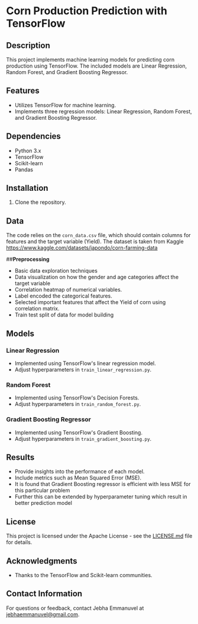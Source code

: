 # Corn Production Prediction with TensorFlow

## Description
This project implements machine learning models for predicting corn production using TensorFlow. The included models are Linear Regression, Random Forest, and Gradient Boosting Regressor.

## Features
- Utilizes TensorFlow for machine learning.
- Implements three regression models: Linear Regression, Random Forest, and Gradient Boosting Regressor.

## Dependencies
- Python 3.x
- TensorFlow
- Scikit-learn
- Pandas

## Installation
1. Clone the repository.

## Data
The code relies on the `corn_data.csv` file, which should contain columns for features and the target variable (Yield). The dataset is taken from Kaggle https://www.kaggle.com/datasets/japondo/corn-farming-data

##**Preprocessing**
- Basic data exploration techniques
- Data visualization on how the gender and age categories affect the target variable
- Correlation heatmap of numerical variables.
- Label encoded the categorical features.
- Selected important features that affect the Yield of corn using correlation matrix.
- Train test split of data for model building

## Models
### Linear Regression
- Implemented using TensorFlow's linear regression model.
- Adjust hyperparameters in `train_linear_regression.py`.

### Random Forest
- Implemented using TensorFlow's Decision Forests.
- Adjust hyperparameters in `train_random_forest.py`.

### Gradient Boosting Regressor
- Implemented using TensorFlow's Gradient Boosting.
- Adjust hyperparameters in `train_gradient_boosting.py`.

## Results
- Provide insights into the performance of each model.
- Include metrics such as Mean Squared Error (MSE).
- It is found that Gradient Boosting regressor is efficient with less MSE for this particular problem
- Further this can be extended by hyperparameter tuning which result in better prediction model

## License
This project is licensed under the Apache License - see the [LICENSE.md](LICENSE.md) file for details.

## Acknowledgments
- Thanks to the TensorFlow and Scikit-learn communities.

## Contact Information
For questions or feedback, contact Jebha Emmanuvel at jebhaemmanuvel@gmail.com.

